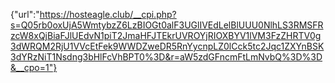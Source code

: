 {"url":"https://hosteagle.club/__cpi.php?s=Q05rb0oxUjA5WmtybzZ6LzBIOGt0alF3UGlIVEdLelBlUUU0NlhLS3RMSFRzcW8xQjBiaFJlUEdvN1piT2JmaHFJTEkrUVROYjRIOXBYV1lVM3FzZHRTV0g3dWRQM2RjU1VVcEtFek9WWDZweDR5RnYycnpLZ0lCck5tc2Jqc1ZXYnBSK3dYRzNiT1Nsdng3bHlFcVhBPT0%3D&r=aW5zdGFncmFtLmNvbQ%3D%3D&__cpo=1"}
